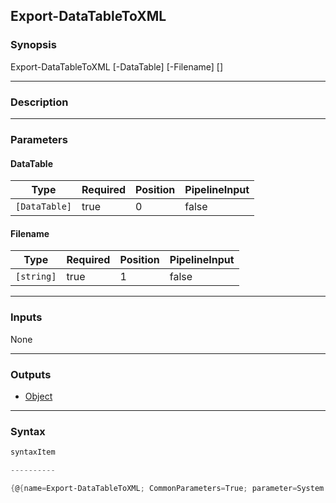 Export-DataTableToXML
---------------------

### Synopsis

Export-DataTableToXML [-DataTable] <DataTable> [-Filename] <string> [<CommonParameters>]

---

### Description

---

### Parameters
#### **DataTable**

|Type         |Required|Position|PipelineInput|
|-------------|--------|--------|-------------|
|`[DataTable]`|true    |0       |false        |

#### **Filename**

|Type      |Required|Position|PipelineInput|
|----------|--------|--------|-------------|
|`[string]`|true    |1       |false        |

---

### Inputs
None

---

### Outputs
* [Object](https://learn.microsoft.com/en-us/dotnet/api/System.Object)

---

### Syntax
```PowerShell
syntaxItem
```
```PowerShell
----------
```
```PowerShell
{@{name=Export-DataTableToXML; CommonParameters=True; parameter=System.Object[]}}
```
